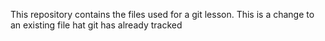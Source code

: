 This repository contains the files used for a git lesson.
This  is a change to an existing file hat git has already tracked
